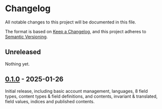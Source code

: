 # Changelog

All notable changes to this project will be documented in this file.

The format is based on [Keep a Changelog](https://keepachangelog.com/en/1.0.0/),
and this project adheres to [Semantic Versioning](https://semver.org/spec/v2.0.0.html).

## Unreleased

Nothing yet.

## [0.1.0] - 2025-01-26

Initial release, including basic account management, languages, 8 field types, content types & field definitions, and contents, invariant & translated, field values, indices and published contents.

[0.1.0]: https://github.com/Logitar/Portal/releases/tag/v0.1.0
